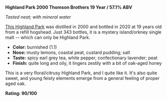 **Highland Park 2000 Thomson Brothers 19 Year / 57.1% ABV**

*Tasted neat; with mineral water*

[This Highland Park](https://www.whiskybase.com/whiskies/whisky/157820/orkney-2000-pst) was distilled in 2000 and bottled in 2020 at 19 years old from a refill hogshead.  Just 343 bottles, it is a mystery island/orkney single malt -- which can only be Highland Park.

* **Color:** burnished (1.1)
* **Nose:** musty lemons, coastal peat, custard pudding; salt 
* **Taste:** spicy earl grey tea, white pepper, confectionary lavender; peat 
* **Finish:** quite long and oily, it lingers zestily with a bit of oak-aged honey

This is a very floral/citrusy Highland Park, and I quite like it.  It's also quite sweet, and young feisty elements emerge from a general feeling of proper aged oak.

**Rating: 90/100**